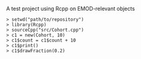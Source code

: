 A test project using Rcpp on EMOD-relevant objects

```
> setwd("path/to/repository")
> library(Rcpp)
> sourceCpp("src/Cohort.cpp")
> c1 = new(Cohort, 10)
> c1$count = c1$count + 10
> c1$print()
> c1$drawFraction(0.2)
```